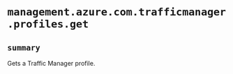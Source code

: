 # `management.azure.com.trafficmanager.profiles.get`

## `summary`
Gets a Traffic Manager profile.


